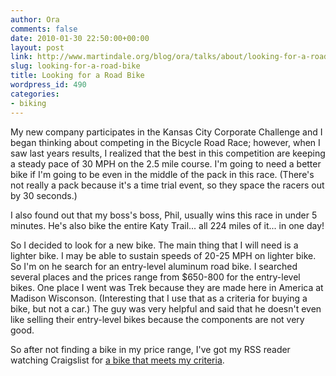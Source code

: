 ```yaml
---
author: Ora
comments: false
date: 2010-01-30 22:50:00+00:00
layout: post
link: http://www.martindale.org/blog/ora/talks/about/looking-for-a-road-bike
slug: looking-for-a-road-bike
title: Looking for a Road Bike
wordpress_id: 490
categories:
- biking
---
```


My new company participates in the Kansas City Corporate Challenge and I began thinking about competing in the Bicycle Road Race; however, when I saw last years results, I realized that the best in this competition are keeping a steady pace of 30 MPH on the 2.5 mile course. I'm going to need a better bike if I'm going to be even in the middle of the pack in this race. (There's not really a pack because it's a time trial event, so they space the racers out by 30 seconds.)  
  
I also found out that my boss's boss, Phil, usually wins this race in under 5 minutes. He's also bike the entire Katy Trail... all 224 miles of it... in one day!  
  
So I decided to look for a new bike. The main thing that I will need is a lighter bike. I may be able to sustain speeds of 20-25 MPH on lighter bike. So I'm on he search for an entry-level aluminum road bike. I searched several places and the prices range from $650-800 for the entry-level bikes. One place I went was Trek because they are made here in America at Madison Wisconson. (Interesting that I use that as a criteria for buying a bike, but not a car.) The guy was very helpful and said that he doesn't even like selling their entry-level bikes because the components are not very good.  
  
So after not finding a bike in my price range, I've got my RSS reader watching Craigslist for [a bike that meets my criteria](http://kansascity.craigslist.org/search/bik?query=58+aluminum%7Ccarbon&catAbbreviation=bik&minAsk=min&maxAsk=500).

